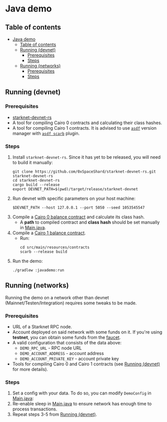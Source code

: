 # Java demo

## Table of contents

<!-- TOC -->
* [Java demo](#java-demo)
  * [Table of contents](#table-of-contents)
  * [Running (devnet)](#running-devnet)
    * [Prerequisites](#prerequisites)
    * [Steps](#steps)
  * [Running (networks)](#running-networks)
    * [Prerequisites](#prerequisites-1)
    * [Steps](#steps-1)
<!-- TOC -->

## Running (devnet)

### Prerequisites
- [starknet-devnet-rs](https://github.com/0xSpaceShard/starknet-devnet-rs)
- A tool for compiling Cairo 0 contracts and calculating their class hashes.
- A tool for compiling Cairo 1 contracts. 
It is advised to use [`asdf`](https://github.com/asdf-vm/asdf) version manager with [`asdf scarb`](https://github.com/software-mansion/asdf-scarb) plugin.

### Steps
1. Install `starknet-devnet-rs`. Since it has yet to be released, you will need to build it manually:
    ```shell
    git clone https://github.com/0xSpaceShard/starknet-devnet-rs.git starknet-devnet-rs
    cd starknet-devnet-rs
    cargo build --release
    export DEVNET_PATH=$(pwd)/target/release/starknet-devnet
    ```
2. Run devnet with specific parameters on your host machine:
    ```shell
    $DEVNET_PATH --host 127.0.0.1 --port 5050 --seed 1053545547
    ```
3. Compile a [Cairo 0 balance contract](src/main/resources/contracts_v0) and calculate its class hash.
    - A **path** to compiled contract and **class hash** should be set manually in [Main.java](src/main/java/com/example/javademo/Main.java).
4. Compile a [Cairo 1 balance contract](src/main/resources/contracts).
    - Run:
        ```shell
        cd src/main/resources/contracts
        scarb --release build
        ```
5. Run the demo:
   ```shell
   ./gradlew :javademo:run
   ```

## Running (networks)
Running the demo on a network other than devnet (Mainnet/Testen/Integration) requires some tweaks to be made.
### Prerequisites
- URL of a Starknet RPC node.
- Account deployed on said network with some funds on it. If you're using **testnet**, you can obtain some funds from the [faucet](https://faucet.goerli.starknet.io/).
- A valid configuration that consists of the data above:
   - `DEMO_RPC_URL` - RPC node URL
   - `DEMO_ACCOUNT_ADDRESS` - account address
   - `DEMO_ACCOUNT_PRIVATE_KEY` - account private key
- Tools for compiling Cairo 0 and Cairo 1 contracts (see [Running (devnet)](#running-devnet) for more details).

### Steps
1. Set a config with your data. To do so, you can modify `DemoConfig` in [Main.java](src/main/java/com/example/javademo/Main.java):
2. Re-enable sleep in [Main.java](src/main/java/com/example/javademo/Main.java) to ensure network has enough time to process transactions.
3. Repeat steps 3-5 from [Running (devnet)](#running-devnet).
